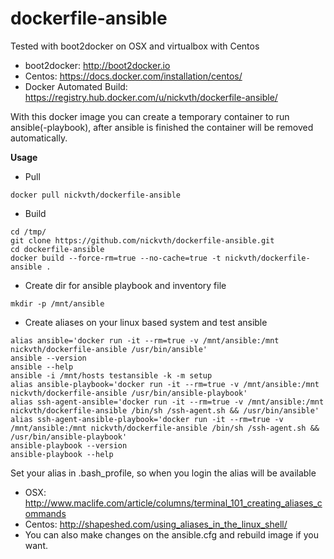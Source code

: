 # dockerfile-ansible

Tested with boot2docker on OSX and virtualbox with Centos

* boot2docker: http://boot2docker.io
* Centos: https://docs.docker.com/installation/centos/
* Docker Automated Build: https://registry.hub.docker.com/u/nickvth/dockerfile-ansible/

With this docker image you can create a temporary container to run ansible(-playbook), after ansible is finished the container will be removed automatically. 

**Usage**

* Pull
```
docker pull nickvth/dockerfile-ansible
```
* Build
```
cd /tmp/
git clone https://github.com/nickvth/dockerfile-ansible.git 
cd dockerfile-ansible
docker build --force-rm=true --no-cache=true -t nickvth/dockerfile-ansible .
```

* Create dir for ansible playbook and inventory file
```
mkdir -p /mnt/ansible
```
* Create aliases on your linux based system and test ansible
```
alias ansible='docker run -it --rm=true -v /mnt/ansible:/mnt nickvth/dockerfile-ansible /usr/bin/ansible'
ansible --version
ansible --help
ansible -i /mnt/hosts testansible -k -m setup 
alias ansible-playbook='docker run -it --rm=true -v /mnt/ansible:/mnt nickvth/dockerfile-ansible /usr/bin/ansible-playbook'
alias ssh-agent-ansible='docker run -it --rm=true -v /mnt/ansible:/mnt nickvth/dockerfile-ansible /bin/sh /ssh-agent.sh && /usr/bin/ansible'
alias ssh-agent-ansible-playbook='docker run -it --rm=true -v /mnt/ansible:/mnt nickvth/dockerfile-ansible /bin/sh /ssh-agent.sh && /usr/bin/ansible-playbook'
ansible-playbook --version
ansible-playbook --help
```

Set your alias in .bash_profile, so when you login the alias will be available

* OSX: http://www.maclife.com/article/columns/terminal_101_creating_aliases_commands
* Centos: http://shapeshed.com/using_aliases_in_the_linux_shell/
* You can also make changes on the ansible.cfg and rebuild image if you want.
